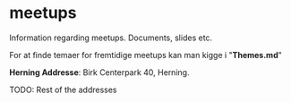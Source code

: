 # meetups
Information regarding meetups. Documents, slides etc.

For at finde temaer for fremtidige meetups kan man kigge i "**Themes.md**"

**Herning Addresse**: Birk Centerpark 40, Herning.

TODO: Rest of the addresses
